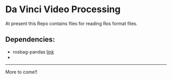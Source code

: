 # Da Vinci Video Processing

At present this Repo contains files for reading Ros format files.

## Dependencies:

- rosbag-pandas [link](https://pypi.org/project/rosbag_pandas/)
- 
-----------
More to come!!
